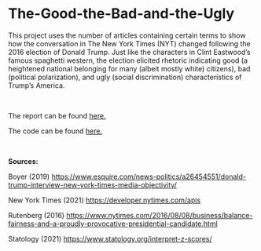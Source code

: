 # The-Good-the-Bad-and-the-Ugly
This project uses the number of articles containing certain terms to
show how the conversation in The New York Times (NYT) changed following
the 2016 election of Donald Trump. Just like the characters in Clint
Eastwood’s famous spaghetti western, the election elicited rhetoric
indicating good (a heightened national belonging for many (albeit mostly
white) citizens), bad (political polarization), and ugly (social
discrimination) characteristics of Trump’s America.

<br/>

The report can be found [here.](The-Good-the-Bad-and-the-Ugly.md)

The code can be found [here.](The-Good-the-Bad-and-the-Ugly.Rmd)

<br/>

**Sources:**

Boyer (2019) https://www.esquire.com/news-politics/a26454551/donald-trump-interview-new-york-times-media-objectivity/

New York Times (2021) https://developer.nytimes.com/apis

Rutenberg (2016) https://www.nytimes.com/2016/08/08/business/balance-fairness-and-a-proudly-provocative-presidential-candidate.html

Statology (2021) https://www.statology.org/interpret-z-scores/
